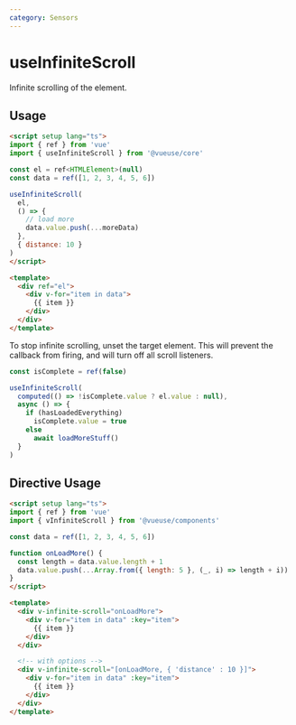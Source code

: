 ```yaml
---
category: Sensors
---
```


# useInfiniteScroll

Infinite scrolling of the element.

## Usage

```html
<script setup lang="ts">
import { ref } from 'vue'
import { useInfiniteScroll } from '@vueuse/core'

const el = ref<HTMLElement>(null)
const data = ref([1, 2, 3, 4, 5, 6])

useInfiniteScroll(
  el,
  () => {
    // load more
    data.value.push(...moreData)
  },
  { distance: 10 }
)
</script>

<template>
  <div ref="el">
    <div v-for="item in data">
      {{ item }}
    </div>
  </div>
</template>
```

To stop infinite scrolling, unset the target element. This will prevent the callback from firing, and will turn off all scroll listeners.

```js
const isComplete = ref(false)

useInfiniteScroll(
  computed(() => !isComplete.value ? el.value : null),
  async () => {
    if (hasLoadedEverything)
      isComplete.value = true
    else
      await loadMoreStuff()
  }
)
```

## Directive Usage

```html
<script setup lang="ts">
import { ref } from 'vue'
import { vInfiniteScroll } from '@vueuse/components'

const data = ref([1, 2, 3, 4, 5, 6])

function onLoadMore() {
  const length = data.value.length + 1
  data.value.push(...Array.from({ length: 5 }, (_, i) => length + i))
}
</script>

<template>
  <div v-infinite-scroll="onLoadMore">
    <div v-for="item in data" :key="item">
      {{ item }}
    </div>
  </div>

  <!-- with options -->
  <div v-infinite-scroll="[onLoadMore, { 'distance' : 10 }]">
    <div v-for="item in data" :key="item">
      {{ item }}
    </div>
  </div>
</template>
```
